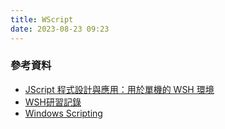 ```yaml
---
title: WScript
date: 2023-08-23 09:23
---
```


### 參考資料

- [JScript 程式設計與應用：用於單機的 WSH 環境](http://mirlab.org/jang/books/wsh/)
- [WSH研習記錄](https://ithelp.ithome.com.tw/users/20002131/ironman/64)
- [Windows Scripting](https://learn.microsoft.com/en-us/previous-versions/windows/internet-explorer/ie-developer/windows-scripting/)


